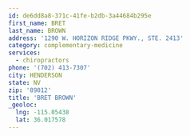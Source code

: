 ```yaml
---
id: de6dd8a8-371c-41fe-b2db-3a44684b295e
first_name: BRET
last_name: BROWN
address: '1290 W. HORIZON RIDGE PKWY., STE. 2413'
category: complementary-medicine
services:
  - chiropractors
phone: '(702) 413-7307'
city: HENDERSON
state: NV
zip: '89012'
title: 'BRET BROWN'
_geoloc:
  lng: -115.05438
  lat: 36.017578
---
```

